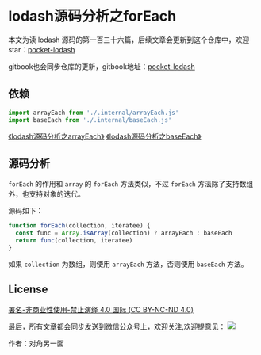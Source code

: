 # lodash源码分析之forEach

本文为读 lodash 源码的第一百三十六篇，后续文章会更新到这个仓库中，欢迎 star：[pocket-lodash](https://github.com/yeyuqiudeng/pocket-lodash)

gitbook也会同步仓库的更新，gitbook地址：[pocket-lodash](https://www.gitbook.com/book/yeyuqiudeng/pocket-lodash/details)

## 依赖

```javascript
import arrayEach from './.internal/arrayEach.js'
import baseEach from './.internal/baseEach.js'
```

[《lodash源码分析之arrayEach》](internal/arrayEach.md)
[《lodash源码分析之baseEach》](internal/baseEach.md)

## 源码分析

`forEach` 的作用和 `array` 的 `forEach` 方法类似，不过 `forEach` 方法除了支持数组外，也支持对象的迭代。

源码如下：

```javascript
function forEach(collection, iteratee) {
  const func = Array.isArray(collection) ? arrayEach : baseEach
  return func(collection, iteratee)
}
```

如果 `collection` 为数组，则使用 `arrayEach` 方法，否则使用 `baseEach` 方法。

## License

[署名-非商业性使用-禁止演绎 4.0 国际 (CC BY-NC-ND 4.0)](http://creativecommons.org/licenses/by-nc-nd/4.0/)

最后，所有文章都会同步发送到微信公众号上，欢迎关注,欢迎提意见：  ![](https://raw.githubusercontent.com/yeyuqiudeng/resource/master/images/qrcode_front-end-article.jpg) 

作者：对角另一面 